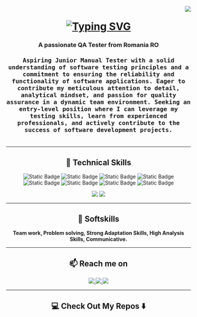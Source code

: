 <!--
**Ileriayo/ileriayo** is a ✨ _special_ ✨ repository because its `README.md` (this file) appears on your GitHub profile.
--->  
<img align="right" src="https://visitor-badge.laobi.icu/badge?page_id=salesp07.salesp07" />

<h1 align="center">
<a href="https://github.com/dmariancatalin"><img src="https://readme-typing-svg.herokuapp.com?font=Roboto&weight=800&size=60&duration=3000&pause=1000&color=ACF7EF&center=true&vCenter=true&random=false&width=800&height=300&lines=Hi+There!%F0%9F%91%8B+;I'm+Marian+C%C4%83t%C4%83lin!" alt="Typing SVG" /></a>
    
<h3 align="center">A passionate QA Tester from Romania RO</h3>
<div align="center">
</div>
<h3 align="center">
  <samp> Aspiring Junior Manual Tester with a solid understanding of software testing principles and a commitment to ensuring the reliability and functionality of software applications. Eager to contribute my meticulous attention to detail, analytical mindset, and passion for quality assurance in a dynamic team environment. Seeking an entry-level position where I can leverage my testing skills, learn from experienced professionals, and actively contribute to the success of software development projects.
  </samp>
  <br> <br>
</h3>

<hr>

<h2 align="center"> 🔭 Technical Skills</h2>
<p align="center">
</p>
<p align="center">
<img alt="Static Badge" src="https://img.shields.io/badge/Jira-blue?logo=Jira&color=blue">
<img alt="Static Badge" src="https://img.shields.io/badge/Trello-blue?logo=trello&color=blue">
<img alt="Static Badge" src="https://img.shields.io/badge/JSON-blue?logo=JSON&color=black">
<img alt="Static Badge" src="https://img.shields.io/badge/XML-blue?logo=XML&color=black">
<img alt="Static Badge" src="https://img.shields.io/badge/SQL-blue?logo=SQL">
<img alt="Static Badge" src="https://img.shields.io/badge/Qase-purple?logo=QASE">
<img alt="Static Badge" src="https://img.shields.io/badge/Testrail-purple?logo=Testrail&color=blue">
<img alt="Static Badge" src="https://img.shields.io/badge/PyTest-purple?logo=PyTest&color=white">
</p>

<div align="center">
    <img src="https://skillicons.dev/icons?i=html,css,vscode,github,git" />
    <img src="https://skillicons.dev/icons?i=python,postman,selenium,sqlite" /><br>
</div>


<hr>

<h2 align="center">💬 Softskills
</h2>
<b><p align="center">Team work,
Problem solving,
Strong Adaptation Skills,
High Analysis Skills,
Communicative.</p> <b>
<hr>

<h2  align="center">📫 Reach me on</h2>
<p align="center">
<a href="mailto:marian.dinu311@yahoo.com">
    <img src="https://img.shields.io/badge/Gmail-333333?style=for-the-badge&logo=gmail&logoColor=red" />
  </a>
  <a href="https://linkedin.com/in/dinu-marian-catalin" target="_blank">
    <img src="https://img.shields.io/badge/LinkedIn-0077B5?style=for-the-badge&logo=linkedin&logoColor=white" target="_blank" />
  </a>
  <a href="https://github.com/dmariancatalin/About-me" target="_blank">
     <img src="https://img.shields.io/badge/Portfolio-FF5722?style=for-the-badge&logo=todoist&logoColor=white" target="_blank" />
  </a>
</p>

<hr>

<h2  align="center">💻 Check Out My Repos ⬇️ </h2>
